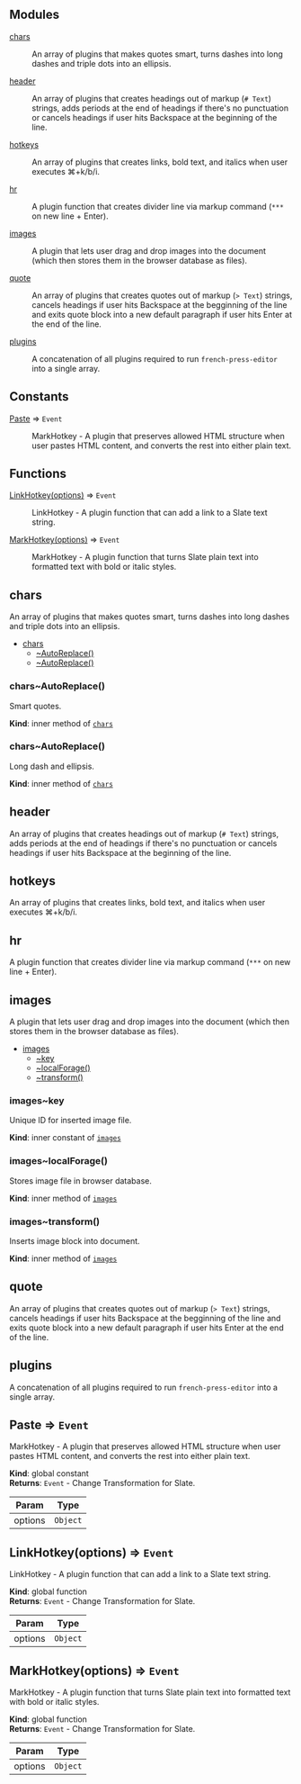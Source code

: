 ## Modules

<dl>
<dt><a href="#module_chars">chars</a></dt>
<dd><p>An array of plugins that makes quotes smart, turns dashes into long dashes and triple dots into an ellipsis.</p>
</dd>
<dt><a href="#module_header">header</a></dt>
<dd><p>An array of plugins that creates headings out of markup (<code># Text</code>) strings, adds periods at the end of headings if there&#39;s no punctuation or cancels headings if user hits Backspace at the beginning of the line.</p>
</dd>
<dt><a href="#module_hotkeys">hotkeys</a></dt>
<dd><p>An array of plugins that creates links, bold text, and italics when user executes ⌘+k/b/i.</p>
</dd>
<dt><a href="#module_hr">hr</a></dt>
<dd><p>A plugin function that creates divider line via markup command (<code>***</code> on new line + Enter).</p>
</dd>
<dt><a href="#module_images">images</a></dt>
<dd><p>A plugin that lets user drag and drop images into the document (which then stores them in the browser database as files).</p>
</dd>
<dt><a href="#module_quote">quote</a></dt>
<dd><p>An array of plugins that creates quotes out of markup (<code>&gt; Text</code>) strings, cancels headings if user hits Backspace at the begginning of the line and exits quote block into a new default paragraph if user hits Enter at the end of the line.</p>
</dd>
<dt><a href="#module_plugins">plugins</a></dt>
<dd><p>A concatenation of all plugins required to run <code>french-press-editor</code> into a single array.</p>
</dd>
</dl>

## Constants

<dl>
<dt><a href="#Paste">Paste</a> ⇒ <code>Event</code></dt>
<dd><p>MarkHotkey - A plugin that preserves allowed HTML structure when user pastes HTML content, and converts the rest into either plain text.</p>
</dd>
</dl>

## Functions

<dl>
<dt><a href="#LinkHotkey">LinkHotkey(options)</a> ⇒ <code>Event</code></dt>
<dd><p>LinkHotkey - A plugin function that can add a link to a Slate text string.</p>
</dd>
<dt><a href="#MarkHotkey">MarkHotkey(options)</a> ⇒ <code>Event</code></dt>
<dd><p>MarkHotkey - A plugin function that turns Slate plain text into formatted text with bold or italic styles.</p>
</dd>
</dl>

<a name="module_chars"></a>

## chars
An array of plugins that makes quotes smart, turns dashes into long dashes and triple dots into an ellipsis.


* [chars](#module_chars)
    * [~AutoReplace()](#module_chars..AutoReplace)
    * [~AutoReplace()](#module_chars..AutoReplace)

<a name="module_chars..AutoReplace"></a>

### chars~AutoReplace()
Smart quotes.

**Kind**: inner method of [<code>chars</code>](#module_chars)  
<a name="module_chars..AutoReplace"></a>

### chars~AutoReplace()
Long dash and ellipsis.

**Kind**: inner method of [<code>chars</code>](#module_chars)  
<a name="module_header"></a>

## header
An array of plugins that creates headings out of markup (`# Text`) strings, adds periods at the end of headings if there's no punctuation or cancels headings if user hits Backspace at the beginning of the line.

<a name="module_hotkeys"></a>

## hotkeys
An array of plugins that creates links, bold text, and italics when user executes ⌘+k/b/i.

<a name="module_hr"></a>

## hr
A plugin function that creates divider line via markup command (`***` on new line + Enter).

<a name="module_images"></a>

## images
A plugin that lets user drag and drop images into the document (which then stores them in the browser database as files).


* [images](#module_images)
    * [~key](#module_images..key)
    * [~localForage()](#module_images..localForage)
    * [~transform()](#module_images..transform)

<a name="module_images..key"></a>

### images~key
Unique ID for inserted image file.

**Kind**: inner constant of [<code>images</code>](#module_images)  
<a name="module_images..localForage"></a>

### images~localForage()
Stores image file in browser database.

**Kind**: inner method of [<code>images</code>](#module_images)  
<a name="module_images..transform"></a>

### images~transform()
Inserts image block into document.

**Kind**: inner method of [<code>images</code>](#module_images)  
<a name="module_quote"></a>

## quote
An array of plugins that creates quotes out of markup (`> Text`) strings, cancels headings if user hits Backspace at the begginning of the line and exits quote block into a new default paragraph if user hits Enter at the end of the line.

<a name="module_plugins"></a>

## plugins
A concatenation of all plugins required to run `french-press-editor` into a single array.

<a name="Paste"></a>

## Paste ⇒ <code>Event</code>
MarkHotkey - A plugin that preserves allowed HTML structure when user pastes HTML content, and converts the rest into either plain text.

**Kind**: global constant  
**Returns**: <code>Event</code> - Change Transformation for Slate.  

| Param | Type |
| --- | --- |
| options | <code>Object</code> | 

<a name="LinkHotkey"></a>

## LinkHotkey(options) ⇒ <code>Event</code>
LinkHotkey - A plugin function that can add a link to a Slate text string.

**Kind**: global function  
**Returns**: <code>Event</code> - Change Transformation for Slate.  

| Param | Type |
| --- | --- |
| options | <code>Object</code> | 

<a name="MarkHotkey"></a>

## MarkHotkey(options) ⇒ <code>Event</code>
MarkHotkey - A plugin function that turns Slate plain text into formatted text with bold or italic styles.

**Kind**: global function  
**Returns**: <code>Event</code> - Change Transformation for Slate.  

| Param | Type |
| --- | --- |
| options | <code>Object</code> | 

